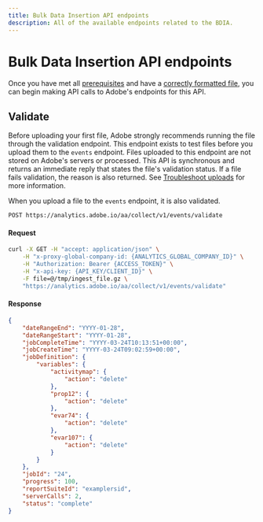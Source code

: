 ```yaml
---
title: Bulk Data Insertion API endpoints
description: All of the available endpoints related to the BDIA.
---
```


# Bulk Data Insertion API endpoints

Once you have met all [prerequisites](index.md) and have a [correctly formatted file](file-format.md), you can begin making API calls to Adobe's endpoints for this API.

## Validate

Before uploading your first file, Adobe strongly recommends running the file through the validation endpoint. This endpoint exists to test files before you upload them to the `events` endpoint. Files uploaded to this endpoint are not stored on Adobe's servers or processed. This API is synchronous and returns an immediate reply that states the file's validation status. If a file fails validation, the reason is also returned. See [Troubleshoot uploads](troubleshooting.md) for more information.

<InlineAlert variant="info" slots="text"/>

When you upload a file to the `events` endpoint, it is also validated.

`POST https://analytics.adobe.io/aa/collect/v1/events/validate`

<CodeBlock slots="heading, code" repeat="2" languages="CURL,JSON"/>

#### Request

```sh
curl -X GET -H "accept: application/json" \
    -H "x-proxy-global-company-id: {ANALYTICS_GLOBAL_COMPANY_ID}" \
    -H "Authorization: Bearer {ACCESS_TOKEN}" \
    -H "x-api-key: {API_KEY/CLIENT_ID}" \
    -F file=@/tmp/ingest_file.gz \
    "https://analytics.adobe.io/aa/collect/v1/events/validate"
```

#### Response

```json
{
    "dateRangeEnd": "YYYY-01-28",
    "dateRangeStart": "YYYY-01-28",
    "jobCompleteTime": "YYYY-03-24T10:13:51+00:00",
    "jobCreateTime": "YYYY-03-24T09:02:59+00:00",
    "jobDefinition": {
        "variables": {
            "activitymap": {
                "action": "delete"
            },
            "prop12": {
                "action": "delete"
            },
            "evar74": {
                "action": "delete"
            },
            "evar107": {
                "action": "delete"
            }
        }
    },
    "jobId": "24",
    "progress": 100,
    "reportSuiteId": "examplersid",
    "serverCalls": 2,
    "status": "complete"
}
```